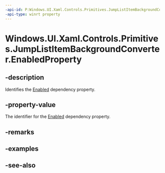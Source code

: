 ```yaml
---
-api-id: P:Windows.UI.Xaml.Controls.Primitives.JumpListItemBackgroundConverter.EnabledProperty
-api-type: winrt property
---
```


<!-- Property syntax
public Windows.UI.Xaml.DependencyProperty EnabledProperty { get; }
-->

# Windows.UI.Xaml.Controls.Primitives.JumpListItemBackgroundConverter.EnabledProperty

## -description
Identifies the [Enabled](jumplistitembackgroundconverter_enabled.md) dependency property.



## -property-value
The identifier for the [Enabled](jumplistitembackgroundconverter_enabled.md) dependency property.

## -remarks

## -examples

## -see-also
